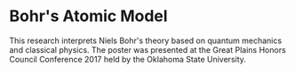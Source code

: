 # Bohr's Atomic Model
This research interprets Niels Bohr's theory based on quantum mechanics and classical physics.
The poster was presented at the Great Plains Honors Council Conference 2017 held by the Oklahoma State University.
